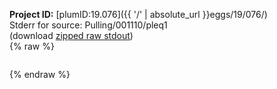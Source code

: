 **Project ID:** [plumID:19.076]({{ '/' | absolute_url }}eggs/19/076/)  
Stderr for source:  Pulling/001110/pleq1   
(download [zipped raw stdout](pleq1.plumed.stdout.txt.zip))  
{% raw %}
<pre>
</pre>
{% endraw %}

